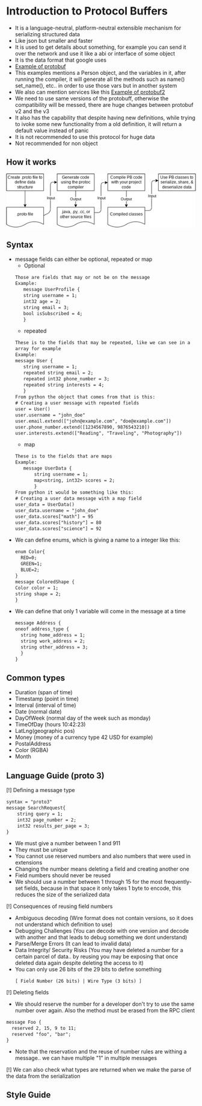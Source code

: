 # Introduction to Protocol Buffers
- It is a language-neutral, platform-neutral extensible mechanism for serializing structured data
- Like json but smaller and faster
- It is used to get details about something, for example you can send it over the network and use it like a abi or interface of some object
- It is the data format that google uses
- [Example of protobuf](example.proto)
- This examples mentions a Person object, and the variables in it, after running the compiler, it will generate all the methods such as name() set_name(), etc.. in order to use those vars but in another system 
- We also can mention services like this [Example of protobuf2](example2.proto)
- We need to use same versions of the protobuff, otherwise the compatibility will be messed, there are huge changes between protobuf v2 and the v3
- It also has the capability that despite having new definitions, while trying to ivoke some new functionality from a old definition, it will return a default value instead of panic
- It is not recommended to use this protocol for huge data
- Not recommended for non object 

## How it works
![workflow of protobufs](assets/protocol-buffers-concepts.png)
## Syntax
- message fields can either be optional, repeated or map
    - Optional
     ```
     Those are fields that may or not be on the message
     Example:
        message UserProfile {
        string username = 1;
        int32 age = 2;
        string email = 3;
        bool isSubscribed = 4;
        }
     ```
    - repeated
     ```
     These is to the fields that may be repeated, like we can see in a array for example
     Example:
     message User {
        string username = 1;
        repeated string email = 2;
        repeated int32 phone_number = 3;
        repeated string interests = 4;
        }
     From python the object that comes from that is this:
     # Creating a user message with repeated fields
    user = User()
    user.username = "john_doe"
    user.email.extend(["john@example.com", "doe@example.com"])
    user.phone_number.extend([1234567890, 9876543210])
    user.interests.extend(["Reading", "Traveling", "Photography"])
     ```
    - map
     ```
    These is to the fields that are maps
    Example:
        message UserData {
            string username = 1;
            map<string, int32> scores = 2;
            }
     From python it would be something like this:
     # Creating a user data message with a map field
    user_data = UserData()
    user_data.username = "john_doe"
    user_data.scores["math"] = 95
    user_data.scores["history"] = 80
    user_data.scores["science"] = 92
     ```
- We can define enums, which is giving a name to a integer like this:
  ```
  enum Color{
    RED=0;
    GREEN=1;
    BLUE=2;
  }
  message ColoredShape {
  Color color = 1;
  string shape = 2;
  }
  ```
- We can define that only 1 variable will come in the message at a time
  ```
  message Address {
  oneof address_type {
    string home_address = 1;
    string work_address = 2;
    string other_address = 3;
    }
  }
  ```
## Common types
- Duration (span of time)
- Timestamp (point in time)
- Interval (interval of time)
- Date (normal date)
- DayOfWeek (normal day of the week such as monday)
- TimeOfDay (hours 10:42:23)
- LatLng(geographic pos)
- Money (money of a currency type 42 USD for example)
- PostalAddress
- Color (RGBA)
- Month

## Language Guide (proto 3)
[!] Defining a message type
```
syntax = "proto3"
message SearchRequest{
    string query = 1;
    int32 page_number = 2;
    int32 results_per_page = 3;
}
```
- We must give a number between 1 and 911
- They must be unique
- You cannot use reserved numbers and also numbers that were used in extensions
- Changing the number means deleting a field and creating another one
- Field numbers should never be reused
- We should use a number between 1 through 15 for the most frequently-set fields, because in that space it only takes 1 byte to encode, this reduces the size of the serialized data

[!] Consequences of reusing field numbers
- Ambiguous decoding (Wire format does not contain versions, so it does not understand which definition to use)
- Debugging Challenges (You can decode with one version and decode with another and that leads to debug something we dont understand)
- Parse/Merge Errors (It can lead to invalid data)
- Data Integrity/ Security Risks (You may have deleted a number for a certain parcel of data.. by reusing you may be exposing that once deleted data again despite deleting the access to it)
- You can only use 26 bits of the 29 bits to define something
  ```
  [ Field Number (26 bits) | Wire Type (3 bits) ]
  ```
[!] Deleting fields 
- We should reserve the number for a developer don't try to use the same number over again. Also the method must be erased from the RPC client
```
message Foo {
  reserved 2, 15, 9 to 11;
  reserved "foo", "bar";
}
```
- Note that the reservation and the reuse of number rules are withing a message.. we can have multiple "1" in multiple messages
  
[!] We can also check what types are returned when we make the parse of the data from the serialization 

## Style Guide
